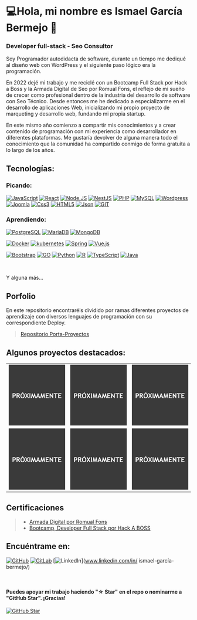 


# 💻<!--![https://ismaelgb.dev](https://raw.githubusercontent.com/) -->Hola, mi nombre es Ismael García Bermejo 👋
### Developer full-stack - Seo Consultor


Soy Programador autodidacta de software, durante un tiempo me dediqué al diseño web con WordPress y el siguiente paso lógico era la programación.

En 2022 dejé mi trabajo y me reciclé con un Bootcamp Full Stack por Hack a Boss y la Armada Digital de Seo por Romual Fons, el reflejo de mi sueño de crecer como profesional dentro de la industria del desarrollo de software con Seo Técnico.
Desde entonces me he dedicado a especializarme en el desarrollo de aplicaciones Web, inicializando mi propio proyecto de marqueting y desarrollo web, fundando mi propia startup.

En este mismo año comienzo a compartir mis conocimientos y a crear contenido de programación con mi experiencia como desarrollador en diferentes plataformas. Me gustaría devolver de alguna manera todo el conocimiento que la comunidad ha compartido conmigo de forma gratuita a lo largo de los años.

## Tecnologías:
### Picando:
[![JavaScript](https://img.shields.io/badge/JavaScript-F7DF1E?style=for-the-badge&logo=javascript&logoColor=white&labelColor=101010)]()
[![React](https://img.shields.io/badge/React-20232A?style=for-the-badge&logo=react&logoColor=61DAFB&labelColor=101010)]()
[![Node.JS](https://img.shields.io/badge/Node.JS-339933?style=for-the-badge&logo=node.js&logoColor=white&labelColor=101010)]()
[![NestJS](https://img.shields.io/badge/nestjs-%23E0234E.svg?style=for-the-badge&logo=nestjs&logoColor=white&labelColor=101010)]()
[![PHP](https://img.shields.io/badge/PHP-777BB4?style=for-the-badge&logo=php&logoColor=white&labelColor=101010)]()
[![MySQL](https://img.shields.io/badge/MySQL-4479A1?style=for-the-badge&logo=mysql&logoColor=white&labelColor=101010)]()
[![Wordpress](https://img.shields.io/badge/Wordpress-29A7DF?style=for-the-badge&logo=wordpress&logoColor=white&labelColor=101010)]()
[![Joomla](https://img.shields.io/badge/Joomla-D14836?style=for-the-badge&logo=joomla&logoColor=white&labelColor=101010)]()
[![Css3](https://img.shields.io/badge/CSS3-1572B6?style=for-the-badge&logo=css3&logoColor=white&labelColor=101010)]()
[![HTML5](https://img.shields.io/badge/HTML5-E34F26?style=for-the-badge&logo=html5&logoColor=white&labelColor=101010)]()
[![Json](https://img.shields.io/badge/json-5E5C5C?style=for-the-badge&logo=json&logoColor=white&labelColor=101010)]()
[![GIT](https://img.shields.io/badge/GIT-E44C30?style=for-the-badge&logo=git&logoColor=white&labelColor=101010)]()
<!--[![Drupal](https://img.shields.io/badge/Drupal-0678BE?style=for-the-badge&logo=drupal&logoColor=white&labelColor=101010)]()-->
### Aprendiendo:
[![PostgreSQL](https://img.shields.io/badge/PostgreSQL-316192?style=for-the-badge&logo=postgresql&logoColor=white&labelColor=101010)]()
[![MariaDB](https://img.shields.io/badge/MariaDB-003545?style=for-the-badge&logo=mariadb&logoColor=white&labelColor=101010)]()
[![MongoDB](https://img.shields.io/badge/MongoDB-4EA94B?style=for-the-badge&logo=mongodb&logoColor=white&labelColor=101010)]()
<!--[![Microsoft SQL Server](https://img.shields.io/badge/Microsoft%20SQL%20Server-CC2927?style=for-the-badge&logo=microsoft%20sql%20server&logoColor=white&labelColor=101010)]()-->
<!--[![Oracle](https://img.shields.io/badge/Oracle-F80000?style=for-the-badge&logo=Oracle&logoColor=white&labelColor=101010)]()-->
<!--[![Cassandra](https://img.shields.io/badge/Cassandra-1287B1?style=for-the-badge&logo=apache%20cassandra&logoColor=white&labelColor=101010)]()-->
[![Docker](https://img.shields.io/badge/Docker-2CA5E0?style=for-the-badge&logo=docker&logoColor=white&labelColor=101010)]()
[![kubernetes](https://img.shields.io/badge/kubernetes-326ce5.svg?&style=for-the-badge&logo=kubernetes&logoColor=white&labelColor=101010)]()
[![Spring](https://img.shields.io/badge/Spring-6DB33F?style=for-the-badge&logo=spring&logoColor=white&labelColor=101010)]()
[![Vue.js](https://img.shields.io/badge/Vue.js-35495E?style=for-the-badge&logo=vuedotjs&logoColor=4FC08D&labelColor=101010)]()
<!--[![Django](https://img.shields.io/badge/Django-092E20?style=for-the-badge&logo=django&logoColor=green&labelColor=101010)]()
[![Flask](https://img.shields.io/badge/Flask-000001?style=for-the-badge&logo=flask&logoColor=white&labelColor=101010)]()
[![jQuery](https://img.shields.io/badge/jQuery-0769AD?style=for-the-badge&logo=jquery&logoColor=white&labelColor=101010)]()
[![next.js](https://img.shields.io/badge/next.js-0000020?style=for-the-badge&logo=nextdotjs&logoColor=white&labelColor=101010)]()
[![Ruby on Rails](https://img.shields.io/badge/Ruby_on_Rails-CC0000?style=for-the-badge&logo=ruby-on-rails&logoColor=white&labelColor=101010)]()
[![Scala](https://img.shields.io/badge/Scala-DC322F?style=for-the-badge&logo=scala&logoColor=white&labelColor=101010)]()-->
<!--[![Laravel](https://img.shields.io/badge/Laravel-FF2D20?style=for-the-badge&logo=laravel&logoColor=white&labelColor=101010)]()-->
[![Bootstrap](https://img.shields.io/badge/Bootstrap-563D7C?style=for-the-badge&logo=bootstrap&logoColor=white&labelColor=101010)]()
[![GO](https://img.shields.io/badge/Go-00ADD8?style=for-the-badge&logo=go&logoColor=white&labelColor=101010)]()
[![Python](https://img.shields.io/badge/Python-FFD43B?style=for-the-badge&logo=python&logoColor=blue&labelColor=101010)]()
[![R](https://img.shields.io/badge/R-276DC3?style=for-the-badge&logo=r&logoColor=white&labelColor=101010)]()
[![TypeScript](https://img.shields.io/badge/TypeScript-007ACC?style=for-the-badge&logo=typescript&logoColor=white&labelColor=101010)]()
[![Java](https://img.shields.io/badge/Java-007396?style=for-the-badge&logo=java&logoColor=white&labelColor=101010)]()
<!--[![.Net](https://img.shields.io/badge/.NET-512BD4?style=for-the-badge&logo=dotnet&logoColor=white&labelColor=101010)]()
[![Dart](https://img.shields.io/badge/Dart-0175C2?style=for-the-badge&logo=dart&logoColor=white&labelColor=101010)]()
[![C](https://img.shields.io/badge/C-00599C?style=for-the-badge&logo=c&logoColor=white&labelColor=101010)]()
[![C#](https://img.shields.io/badge/C%23-239120?style=for-the-badge&logo=c-sharp&logoColor=white&labelColor=101010)]()
[![C++](https://img.shields.io/badge/C%2B%2B-00599C?style=for-the-badge&logo=c%2B%2B&logoColor=white&labelColor=101010)]()
[![Angular](https://img.shields.io/badge/Angular-DD0031?style=for-the-badge&logo=angular&logoColor=white&labelColor=101010)]()
[![AngularJS](https://img.shields.io/badge/AngularJS-E23237?style=for-the-badge&logo=angularjs&logoColor=white&labelColor=101010)]()
[![Deno](https://img.shields.io/badge/Deno-464647?style=for-the-badge&logo=deno&logoColor=white&labelColor=101010)]()-->
</br>

Y alguna más...

## Porfolio

En este repositorio encontraréis dividido por ramas diferentes proyectos de aprendizaje con diversos lenguajes de programación con su correspondiente Deploy.
</br>
> [Repositorio Porta-Proyectos](https://github.com/IsmaelGB86/Porta-Proyectos)

## Algunos proyectos destacados:

<table style="width:100%">
<tr>
<td>
<a href="Proyecto1">
<img src="./proximamente.png">
</a>
</td>
<td>
<a href="Proyecto2">
<img src="./proximamente.png">
</a>
</td>
<td>
<a href="Proyecto3">
<img src="./proximamente.png">
</a>
</td>
</tr>
<tr>
<td>
<a href="Proyecto4">
<img src="./proximamente.png">
</a>
</td>
<td>
<a href="Proyecto5">
<img src="./proximamente.png">
</a>
</td>
<td>
<a href="Proyecto6">
<img src="./proximamente.png">
</a>
</td>
</tr>
</table>

## Certificaciones
> - [Armada Digital por Romual Fons](https://www.linkedin.com/in/ismael-garc%C3%ADa-bermejo/)
> - [Bootcamp, Developer Full Stack por Hack A BOSS](https://www.linkedin.com/in/ismael-garc%C3%ADa-bermejo/)



## Encuéntrame en:
[![GitHub](https://img.shields.io/badge/GitHub-100000?style=for-the-badge&logo=github&logoColor=white&labelColor=101010)](https://github.com/IsmaelGB86)
[![GitLab](https://img.shields.io/badge/GitLab-330F63?style=for-the-badge&logo=gitlab&logoColor=white&labelColor=101010)](https://gitlab.com/IsmaelGB86)
[![LinkedIn](https://img.shields.io/badge/LinkedIn-0077B5?style=for-the-badge&logo=linkedin&logoColor=white&labelColor=101010)](www.linkedin.com/in/
ismael-garcía-bermejo/)
</br>


<!--[![Numpy](https://img.shields.io/badge/Numpy-777BB4?style=for-the-badge&logo=numpy&logoColor=white&labelColor=101010)]()
[![Kotlin](https://img.shields.io/badge/Kotlin-0095D5?style=for-the-badge&logo=kotlin&logoColor=white&labelColor=101010)]()
[![Pandas](https://img.shields.io/badge/Pandas-2C2D72?style=for-the-badge&logo=pandas&logoColor=white&labelColor=101010)]()
[![Solidity](https://img.shields.io/badge/Solidity-e6e6e6?style=for-the-badge&logo=solidity&logoColor=black&labelColor=101010)]()
[![Swift](https://img.shields.io/badge/Swift-FA7343?style=for-the-badge&logo=swift&logoColor=white&labelColor=101010)]()
[![TensorFlow](https://img.shields.io/badge/TensorFlow-FF6F00?style=for-the-badge&logo=TensorFlow&logoColor=white&labelColor=101010)]()
[![Xamarin](https://img.shields.io/badge/Xamarin-3498DB?style=for-the-badge&logo=xamarin&logoColor=white&labelColor=101010)]()
[![Flutter](https://img.shields.io/badge/Flutter-02569B?style=for-the-badge&logo=flutter&logoColor=white&labelColor=101010)]()
[![VirtualBox](https://img.shields.io/badge/VirtualBox-21416b?style=for-the-badge&logo=VirtualBox&logoColor=white&labelColor=101010)]()
[![VMware](https://img.shields.io/badge/VMware-231f20?style=for-the-badge&logo=VMware&logoColor=white&labelColor=101010)]()
[![Apple](https://img.shields.io/badge/iOS-999999?style=for-the-badge&logo=apple&logoColor=white&labelColor=101010)]()
[![Swift](https://img.shields.io/badge/Swift-FA7343?style=for-the-badge&logo=swift&logoColor=white&labelColor=101010)]()
[![Xcode](https://img.shields.io/badge/Xcode-1575F9?style=for-the-badge&logo=xcode&logoColor=white&labelColor=101010)]()-->
</br>

<!--[![AWS](https://img.shields.io/badge/AWS-232F3E?style=for-the-badge&logo=amazon-aws&logoColor=white&labelColor=101010)]()
[![Google_Cloud](https://img.shields.io/badge/Google_Cloud-4285F4?style=for-the-badge&logo=googlecloud&logoColor=white&labelColor=101010)]()
</br>
[![Firebase](https://img.shields.io/badge/Firebase-FFCA28?style=for-the-badge&logo=firebase&logoColor=white&labelColor=101010)]()

</br>-->



#### Puedes apoyar mi trabajo haciendo "☆ Star" en el repo o nominarme a "GitHub Star". ¡Gracias!

[![GitHub Star](https://img.shields.io/badge/GitHub-Nominar_a_star-yellow?style=for-the-badge&logo=github&logoColor=white&labelColor=101010)](https://stars.github.com/nominate/)



